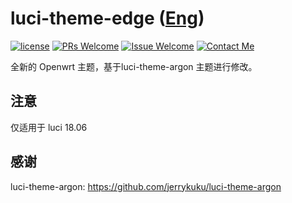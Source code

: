 # luci-theme-edge ([Eng](/README.md))
[1]: https://img.shields.io/badge/license-MIT-brightgreen.svg
[2]: /LICENSE
[3]: https://img.shields.io/badge/PRs-welcome-brightgreen.svg
[4]: https://github.com/https://github.com/garypang13/luci-theme-edge/pulls
[5]: https://img.shields.io/badge/Issues-welcome-brightgreen.svg
[6]: https://github.com/https://github.com/garypang13/luci-theme-edge/issues/new
[7]: https://img.shields.io/badge/release-v2.1-blue.svg?
[10]: https://img.shields.io/badge/Contact-telegram-blue
[11]: https://t.me/openwrt_nginx
[![license][1]][2]
[![PRs Welcome][3]][4]
[![Issue Welcome][5]][6]
[![Contact Me][10]][11]


全新的 Openwrt 主题，基于luci-theme-argon 主题进行修改。 

## 注意
仅适用于 luci 18.06

## 感谢
luci-theme-argon: https://github.com/jerrykuku/luci-theme-argon
